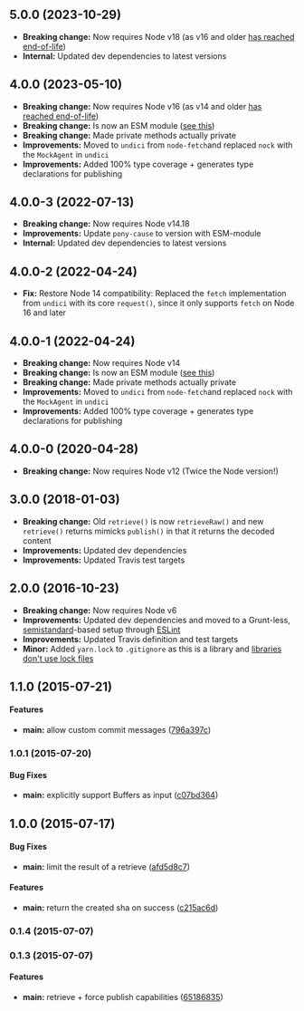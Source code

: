 ## 5.0.0 (2023-10-29)

* **Breaking change:** Now requires Node v18 (as v16 and older [has reached end-of-life](https://github.com/nodejs/Release))
* **Internal:** Updated dev dependencies to latest versions

## 4.0.0 (2023-05-10)

* **Breaking change:** Now requires Node v16 (as v14 and older [has reached end-of-life](https://github.com/nodejs/Release))
* **Breaking change:** Is now an ESM module ([see this](https://gist.github.com/sindresorhus/a39789f98801d908bbc7ff3ecc99d99c))
* **Breaking change:** Made private methods actually private
* **Improvements:** Moved to `undici` from `node-fetch`and replaced `nock` with the `MockAgent` in `undici`
* **Improvements:** Added 100% type coverage + generates type declarations for publishing

## 4.0.0-3 (2022-07-13)

* **Breaking change:** Now requires Node v14.18
* **Improvements:** Update `pony-cause` to version with ESM-module
* **Internal:** Updated dev dependencies to latest versions

## 4.0.0-2 (2022-04-24)

* **Fix:** Restore Node 14 compatibility: Replaced the `fetch` implementation from `undici` with its core `request()`, since it only supports `fetch` on Node 16 and later

## 4.0.0-1 (2022-04-24)

* **Breaking change:** Now requires Node v14
* **Breaking change:** Is now an ESM module ([see this](https://gist.github.com/sindresorhus/a39789f98801d908bbc7ff3ecc99d99c))
* **Breaking change:** Made private methods actually private
* **Improvements:** Moved to `undici` from `node-fetch`and replaced `nock` with the `MockAgent` in `undici`
* **Improvements:** Added 100% type coverage + generates type declarations for publishing

## 4.0.0-0 (2020-04-28)

* **Breaking change:** Now requires Node v12 (Twice the Node version!)

## 3.0.0 (2018-01-03)

* **Breaking change:** Old `retrieve()` is now `retrieveRaw()` and new `retrieve()` returns mimicks `publish()` in that it returns the decoded content
* **Improvements:** Updated dev dependencies
* **Improvements:** Updated Travis test targets

## 2.0.0 (2016-10-23)

* **Breaking change:** Now requires Node v6
* **Improvements:** Updated dev dependencies and moved to a Grunt-less, [semistandard](https://github.com/Flet/semistandard)-based setup through [ESLint](http://eslint.org/)
* **Improvements:** Updated Travis definition and test targets
* **Minor:** Added `yarn.lock` to `.gitignore` as this is a library and [libraries don't use lock files](https://github.com/yarnpkg/yarn/issues/838#issuecomment-253362537)

## 1.1.0 (2015-07-21)


#### Features

* **main:** allow custom commit messages ([796a397c](https://github.com/voxpelli/node-github-publish/commit/796a397ce17f7b34595a53c9237f7f1d001b6b13))


### 1.0.1 (2015-07-20)


#### Bug Fixes

* **main:** explicitly support Buffers as input ([c07bd364](https://github.com/voxpelli/node-github-publish/commit/c07bd3646d2fcb29ec45b70d20043073f5204236))


## 1.0.0 (2015-07-17)


#### Bug Fixes

* **main:** limit the result of a retrieve ([afd5d8c7](https://github.com/voxpelli/node-github-publish/commit/afd5d8c7c0daa40d7d2274d4e4296dbfe2cac8c2))


#### Features

* **main:** return the created sha on success ([c215ac6d](https://github.com/voxpelli/node-github-publish/commit/c215ac6d59cfaaf9c25100eb3d02b170d6f708da))


### 0.1.4 (2015-07-07)


### 0.1.3 (2015-07-07)


#### Features

* **main:** retrieve + force publish capabilities ([65186835](https://github.com/bloglovin/node-github-publish/commit/65186835109ea781a3229d8a24f712fdbc2c88ba))
